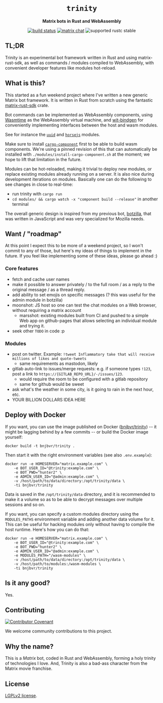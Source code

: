 <div align="center">
  <h1><code>trinity</code></h1>

  <p>
    <strong>Matrix bots in Rust and WebAssembly</strong>
  </p>

  <p>
    <a href="https://github.com/bnjbvr/trinity/actions?query=workflow%3ARust"><img src="https://github.com/bnjbvr/trinity/workflows/Rust/badge.svg" alt="build status" /></a>
    <a href="https://matrix.to/#/#trinity:delire.party"><img src="https://img.shields.io/badge/matrix-join_chat-brightgreen.svg" alt="matrix chat" /></a>
    <img src="https://img.shields.io/badge/rustc-stable+-green.svg" alt="supported rustc stable" />
  </p>
</div>

## TL;DR

Trinity is an experimental bot framework written in Rust and using matrix-rust-sdk, as well as
commands / modules compiled to WebAssembly, with convenient developer features like modules
hot-reload.

## What is this?

This started as a fun weekend project where I've written a new generic Matrix bot framework. It is
written in Rust from scratch using the fantastic
[matrix-rust-sdk](https://github.com/matrix-org/matrix-rust-sdk) crate.

Bot commands can be implemented as WebAssembly components, using
[Wasmtime](https://github.com/bytecodealliance/wasmtime) as the WebAssembly virtual machine, and
[wit-bindgen](https://github.com/bytecodealliance/wit-bindgen) for conveniently implementing
interfaces between the host and wasm modules.

See for instance the [`uuid`](https://github.com/bnjbvr/trinity/blob/main/modules/uuid/src/lib.rs)
and [`horsejs`](https://github.com/bnjbvr/trinity/blob/main/modules/horsejs/src/lib.rs) modules.

Make sure to install [`cargo-component`](https://github.com/bytecodealliance/cargo-component) first
to be able to build wasm components. We're using a pinned revision of this that can automatically
be installed with `./modules/install-cargo-component.sh` at the moment; we hope to lift that
limitation in the future.

Modules can be hot-reloaded, making it trivial to deploy new modules, or replace existing modules
already running on a server. It is also nice during development iterations on modules. Basically
one can do the following to see changes in close to real-time:

- run trinity with `cargo run`
- `cd modules/ && cargo watch -x "component build --release"` in another terminal 

The overall generic design is inspired from my previous bot,
[botzilla](https://github.com/bnjbvr/botzilla), that was written in JavaScript and was very
specialized for Mozilla needs.

## Want / "roadmap"

At this point I expect this to be more of a weekend project, so I won't commit to any of those, but
here's my ideas of things to implement in the future. If you feel like implementing some of these
ideas, please go ahead :)

### Core features

- fetch and cache user names
- make it possible to answer privately / to the full room / as a reply to the original message / as
  a thread reply.
- add ability to set emojis on specific messages (? this was useful for the admin module in botzilla)
- moonshot: JS host so one can test the chat modules on a Web browser, without requiring a matrix
  account
    - marsshot: existing modules built from CI and pushed to a simple Web app on github-pages that
      allows selecting an individual module and trying it.
- seek other `TODO` in code :p

### Modules

- post on twitter. Example: `!tweet Inflammatory take that will receive millions of likes and quote-tweets`
    - same requirements as mastodon, likely
- gitlab auto-link to issues/merge requests: e.g. if someone types `!123`, post a link to
  `https://{GITLAB_REPO_URL}/-/issues/123`.
    - would require the room to be configured with a gitlab repository
    - same for github would be sweet
- ask what's the weather in some city, is it going to rain in the next hour, etc.
- YOUR BILLION DOLLARS IDEA HERE

## Deploy with Docker

If you want, you can use the image published on Docker
([bnjbvr/trinity](https://hub.docker.com/repository/docker/bnjbvr/trinity)) -- it might be lagging
behind by a few commits -- or build the Docker image yourself:

```
docker build -t bnjbvr/trinity .
```

Then start it with the right environment variables (see also `.env.example`):

```
docker run -e HOMESERVER="matrix.example.com" \
    -e BOT_USER_ID="@trinity:example.com" \
    -e BOT_PWD="hunter2" \
    -e ADMIN_USER_ID="@admin:example.com" \
    -v /host/path/to/data/directory:/opt/trinity/data \
    -ti bnjbvr/trinity
```

Data is saved in the `/opt/trinity/data` directory, and it is recommended to make it a volume so as
to be able to decrypt messages over multiple sessions and so on.

If you want, you can specify a custom modules directory using the `MODULES_PATHS` environment
variable and adding another data volume for it. This can be useful for hacking modules only without
having to compile the host runtime. Here's how you can do that:

```
docker run -e HOMESERVER="matrix.example.com" \
    -e BOT_USER_ID="@trinity:example.com" \
    -e BOT_PWD="hunter2" \
    -e ADMIN_USER_ID="@admin:example.com" \
    -e MODULES_PATH="/wasm-modules" \
    -v /host/path/to/data/directory:/opt/trinity/data \
    -v /host/path/to/modules:/wasm-modules \
    -ti bnjbvr/trinity
```

## Is it any good?

Yes.

## Contributing

[![Contributor Covenant](https://img.shields.io/badge/contributor%20covenant-v1.4-ff69b4.svg)](https://www.contributor-covenant.org/version/1/4/code-of-conduct/)

We welcome community contributions to this project.

## Why the name?

This is a *Matrix* bot, coded in Rust and WebAssembly, forming a holy trinity of technologies I
love. And, Trinity is also a bad-ass character from the Matrix movie franchise.

## License

[LGPLv2 license](LICENSE.md).
